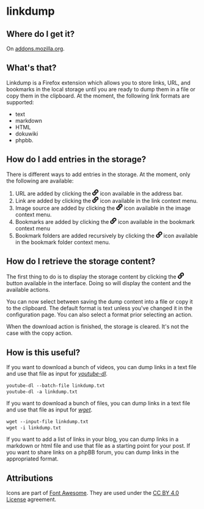 # linkdump

## Where do I get it?

On [addons.mozilla.org](https://addons.mozilla.org/firefox/addon/linkdump).

## What's that?

Linkdump is a Firefox extension which allows you to store links, URL, and bookmarks
in the local storage until you are ready to dump them in a file or copy them in the
clipboard. At the moment, the following link formats are supported:
- text
- markdown
- HTML
- dokuwiki
- phpbb.

## How do I add entries in the storage?

There is different ways to add entries in the storage. At the moment, only the
following are available:
1. URL are added by clicking the ![Linkdump icon](icons/linkdump-16.png) icon
available in the address bar.
1. Link are added by clicking the ![Linkdump icon](icons/linkdump-16.png) icon
available in the link context menu.
1. Image source are added by clicking the ![Linkdump icon](icons/linkdump-16.png)
icon available in the image context menu.
1. Bookmarks are added by clicking the ![Linkdump icon](icons/linkdump-16.png)
icon available in the bookmark context menu
1. Bookmark folders are added recursively by clicking the
![Linkdump icon](icons/linkdump-16.png) icon available in the bookmark folder
context menu.

## How do I retrieve the storage content?

The first thing to do is to display the storage content by clicking the
![Linkdump icon](icons/linkdump-16.png) button available in the interface.
Doing so will display the content and the available actions.

You can now select between saving the dump content into a file or copy it to the
clipboard. The default format is text unless you've changed it in the configuration
page. You can also select a format prior selecting an action.

When the download action is finished, the storage is cleared. It's not the case
with the copy action.

## How is this useful?

If you want to download a bunch of videos, you can dump links in a text file and
use that file as input for *[youtube-dl](https://rg3.github.io/youtube-dl/)*.
```
youtube-dl --batch-file linkdump.txt
youtube-dl -a linkdump.txt
```

If you want to download a bunch of files, you can dump links in a text file and
use that file as input for *[wget](https://www.gnu.org/software/wget/)*.
```
wget --input-file linkdump.txt
wget -i linkdump.txt
```

If you want to add a list of links in your blog, you can dump links in a markdown
or html file and use that file as a starting point for your post.
If you want to share links on a phpBB forum, you can dump links in the appropriated
format.

## Attributions

Icons are part of [Font Awesome](https://fontawesome.com/). They are used under the [CC BY 4.0 License](https://creativecommons.org/licenses/by/4.0/) agreement.  
